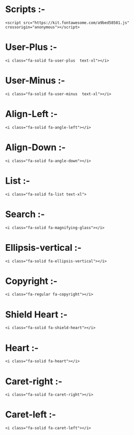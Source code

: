 

# Scripts :- 
```
<script src="https://kit.fontawesome.com/a9bed58581.js" crossorigin="anonymous"></script>

```

# User-Plus :- 
``` 
<i class="fa-solid fa-user-plus  text-xl"></i> 

```

# User-Minus :- 
``` 
<i class="fa-solid fa-user-minus  text-xl"></i> 

```

# Align-Left :- 
```
<i class="fa-solid fa-angle-left"></i>
```

# Align-Down :- 
```
<i class="fa-solid fa-angle-down"></i>
```

# List :- 
```
<i class="fa-solid fa-list text-xl">
```

# Search :- 
```
<i class="fa-solid fa-magnifying-glass"></i>
```

# Ellipsis-vertical :- 
```
<i class="fa-solid fa-ellipsis-vertical"></i>
```

# Copyright :- 
```
<i class="fa-regular fa-copyright"></i>
```

# Shield Heart :-
```
<i class="fa-solid fa-shield-heart"></i>
```

# Heart :- 
```
<i class="fa-solid fa-heart"></i>
```

# Caret-right :- 
```
<i class="fa-solid fa-caret-right"></i>
```
# Caret-left :- 
```
<i class="fa-solid fa-caret-left"></i>
```


